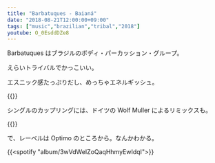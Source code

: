 ```yaml
---
title: "Barbatuques - Baianá"
date: "2018-08-21T12:00:00+09:00"
tags: ["music","brazilian","tribal","2018"]
youtube: O_0EsddDZe8
---
```


Barbatuques はブラジルのボディ・パーカッション・グループ。

えらいトライバルでかっこいい。

エスニック感たっぷりだし、めっちゃエネルギッシュ。

{{<youtube src="KHyzrYBACcg" title="Barbatuques - Baianá">}}

シングルのカップリングには、ドイツの Wolf Muller によるリミックスも。

{{<youtube src="O_0EsddDZe8" title="Barbatuques - Baiana (Wolf Müller's Drum Drop)">}}

で、レーベルは Optimo のところから。なんかわかる。

{{<spotify "album/3wVdWeIZoQaqHhmyEwIdqI">}}